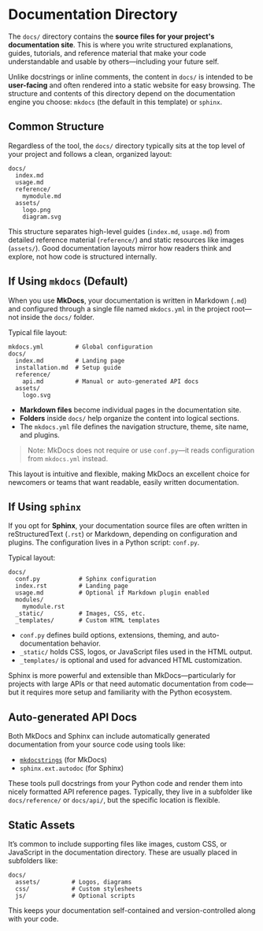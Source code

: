# Documentation Directory

The `docs/` directory contains the **source files for your project's documentation site**. This is where you write structured explanations, guides, tutorials, and reference material that make your code understandable and usable by others—including your future self.

Unlike docstrings or inline comments, the content in `docs/` is intended to be **user-facing** and often rendered into a static website for easy browsing. The structure and contents of this directory depend on the documentation engine you choose: `mkdocs` (the default in this template) or `sphinx`.

## Common Structure

Regardless of the tool, the `docs/` directory typically sits at the top level of your project and follows a clean, organized layout:

```
docs/
  index.md
  usage.md
  reference/
    mymodule.md
  assets/
    logo.png
    diagram.svg
```

This structure separates high-level guides (`index.md`, `usage.md`) from detailed reference material (`reference/`) and static resources like images (`assets/`). Good documentation layouts mirror how readers think and explore, not how code is structured internally.

## If Using `mkdocs` (Default)

When you use **MkDocs**, your documentation is written in Markdown (`.md`) and configured through a single file named `mkdocs.yml` in the project root—not inside the `docs/` folder.

Typical file layout:

```
mkdocs.yml         # Global configuration
docs/
  index.md         # Landing page
  installation.md  # Setup guide
  reference/
    api.md         # Manual or auto-generated API docs
  assets/
    logo.svg
```

* **Markdown files** become individual pages in the documentation site.
* **Folders** inside `docs/` help organize the content into logical sections.
* The `mkdocs.yml` file defines the navigation structure, theme, site name, and plugins.

> Note: MkDocs does not require or use `conf.py`—it reads configuration from `mkdocs.yml` instead.

This layout is intuitive and flexible, making MkDocs an excellent choice for newcomers or teams that want readable, easily written documentation.

## If Using `sphinx`

If you opt for **Sphinx**, your documentation source files are often written in reStructuredText (`.rst`) or Markdown, depending on configuration and plugins. The configuration lives in a Python script: `conf.py`.

Typical layout:

```
docs/
  conf.py           # Sphinx configuration
  index.rst         # Landing page
  usage.md          # Optional if Markdown plugin enabled
  modules/
    mymodule.rst
  _static/          # Images, CSS, etc.
  _templates/       # Custom HTML templates
```

* `conf.py` defines build options, extensions, theming, and auto-documentation behavior.
* `_static/` holds CSS, logos, or JavaScript files used in the HTML output.
* `_templates/` is optional and used for advanced HTML customization.

Sphinx is more powerful and extensible than MkDocs—particularly for projects with large APIs or that need automatic documentation from code—but it requires more setup and familiarity with the Python ecosystem.

## Auto-generated API Docs

Both MkDocs and Sphinx can include automatically generated documentation from your source code using tools like:

* [`mkdocstrings`](https://mkdocstrings.github.io/) (for MkDocs)
* `sphinx.ext.autodoc` (for Sphinx)

These tools pull docstrings from your Python code and render them into nicely formatted API reference pages. Typically, they live in a subfolder like `docs/reference/` or `docs/api/`, but the specific location is flexible.

## Static Assets

It’s common to include supporting files like images, custom CSS, or JavaScript in the documentation directory. These are usually placed in subfolders like:

```
docs/
  assets/         # Logos, diagrams
  css/            # Custom stylesheets
  js/             # Optional scripts
```

This keeps your documentation self-contained and version-controlled along with your code.

